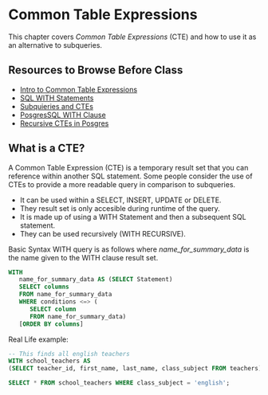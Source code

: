 # Common Table Expressions

This chapter covers *Common Table Expressions* (CTE) and how to use it as an alternative to subqueries.

## Resources to Browse Before Class

- [Intro to Common Table Expressions](https://www.postgresqltutorial.com/postgresql-cte/)
- [SQL WITH Statements](https://www.youtube.com/watch?v=_SanZ41uTlw)
- [Subquieries and CTEs](https://www.youtube.com/watch?v=V3sa01sgcLU)
- [PosgresSQL WITH Clause](https://www.tutorialspoint.com/postgresql/postgresql_with_clause.htm)
- [Recursive CTEs in Posgres](https://www.citusdata.com/blog/2018/05/15/fun-with-sql-recursive-ctes/)

## What is a CTE?

A Common Table Expression (CTE) is a temporary result set that you can reference within another SQL statement. Some people consider the use of CTEs to provide a more readable query in comparison to subqueries.
- It can be used within a SELECT, INSERT, UPDATE or DELETE. 
- They result set is only accesible during runtime of the query.
- It is made up of using a WITH Statement and then a subsequent SQL statement.
- They can be used recursively (WITH RECURSIVE).


Basic Syntax WITH query is as follows where *name_for_summary_data* is the name given to the WITH clause result set.
```sql
WITH
   name_for_summary_data AS (SELECT Statement)
   SELECT columns
   FROM name_for_summary_data
   WHERE conditions <=> (
      SELECT column
      FROM name_for_summary_data)
   [ORDER BY columns]
```

Real Life example:

```sql
-- This finds all english teachers
WITH school_teachers AS
(SELECT teacher_id, first_name, last_name, class_subject FROM teachers)

SELECT * FROM school_teachers WHERE class_subject = 'english';

```
